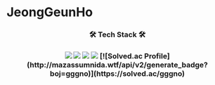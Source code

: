 # JeongGeunHo
<div align="center">
  <h3> 🛠️ Tech Stack 🛠️ <h3>
  <img src="https://img.shields.io/badge/apple-000000?style=flat-square&logo=apple&logoColor=white">
  <img src="https://img.shields.io/badge/iOS-000000?style=flat-square&logo=iOS&logoColor=white">
  <img src="https://img.shields.io/badge/Xcode-147EFB?style=flat-square&logo=Xcode&logoColor=white"> 
  <img src="https://img.shields.io/badge/Swift-F05138?style=flat-square&logo=Swift&logoColor=white">
  [![Solved.ac Profile](http://mazassumnida.wtf/api/v2/generate_badge?boj=gggno)](https://solved.ac/gggno)
</div>




